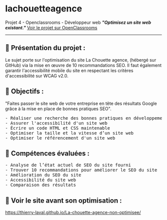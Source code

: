 # lachouetteagence
Projet 4 - Openclassrooms - Développeur web 
<em><strong>"Optimisez un site web existant."</strong></em>
  [Voir le projet sur OpenClassrooms](https://openclassrooms.com/fr/projects/638/assignment)
<hr>

<h2>📌 Présentation du projet :</h2>

<p>Le sujet porte sur l'optimisation du site La Chouette agence, (hébergé sur GitHub) via la mise en œuvre de 10 recommandations SEO. Il faut également garantir l'accessibilité mobile du site en respectant les critères d'accessibilité sur WCAG v2.0.</p>

<h2>📌 Objectifs :</h2>

<p>"Faites passer le site web de votre entreprise en tête des résultats Google grâce à la mise en place de bonnes pratiques SEO".</p>

 <pre>
- Réaliser une recherche des bonnes pratiques en développement web
- Assurer l'accessibilité d'un site web
- Écrire un code HTML et CSS maintenable
- Optimiser la taille et la vitesse d’un site web
- Optimiser le référencement d'un site web
</pre>

<h2>📌 Compétences évaluées :</h2>

 <pre>
- Analyse de l’état actuel de SEO du site fourni
- Trouver 10 recommandations pour améliorer le SEO du site
- Amélioration du SEO du site
- Accessibilité du site web
- Comparaison des résultats
</pre>


<h2>📌 Voir le site avant son optimisation :</h2>

https://thierry-laval.github.io/La-chouette-agence-non-optimisee/
